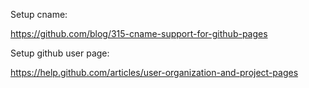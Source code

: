 Setup cname:

https://github.com/blog/315-cname-support-for-github-pages

Setup github user page:

https://help.github.com/articles/user-organization-and-project-pages